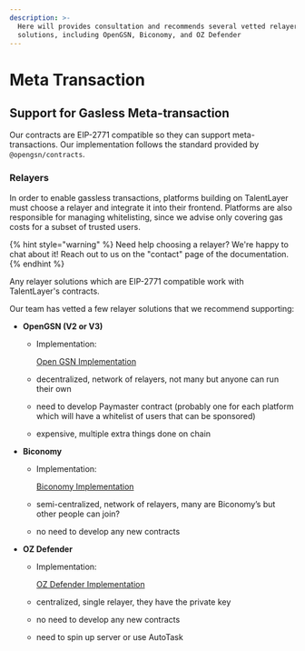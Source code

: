 ```yaml
---
description: >-
  Here will provides consultation and recommends several vetted relayer
  solutions, including OpenGSN, Biconomy, and OZ Defender
---
```


# Meta Transaction

## Support for Gasless Meta-transaction

Our contracts are EIP-2771 compatible so they can support meta-transactions. Our implementation follows the standard provided by `@opengsn/contracts`.

### Relayers

In order to enable gassless transactions, platforms building on TalentLayer must choose a relayer and integrate it into their frontend. Platforms are also responsible for managing whitelisting, since we advise only covering gas costs for a subset of trusted users.

{% hint style="warning" %}
Need help choosing a relayer? We're happy to chat about it! Reach out to us on the "contact" page of the documentation.
{% endhint %}

Any relayer solutions which are EIP-2771 compatible work with TalentLayer's contracts.

Our team has vetted a few relayer solutions that we recommend supporting:

* **OpenGSN (V2 or V3)**
  *   Implementation:

      [Open GSN Implementation](https://www.notion.so/Open-GSN-Implementation-ba1cd34a59914ffcaba0537d48f3a130)
  * decentralized, network of relayers, not many but anyone can run their own
  * need to develop Paymaster contract (probably one for each platform which will have a whitelist of users that can be sponsored)
  * expensive, multiple extra things done on chain
* **Biconomy**
  *   Implementation:

      [Biconomy Implementation](https://www.notion.so/Biconomy-Implementation-1d0084455fa64df5861b4b4c9be09a83)
  * semi-centralized, network of relayers, many are Biconomy’s but other people can join?
  * no need to develop any new contracts
* **OZ Defender**
  *   Implementation:

      [OZ Defender Implementation](https://www.notion.so/OZ-Defender-Implementation-75bec36238184eedaf576aa0bd75cf54)
  * centralized, single relayer, they have the private key
  * no need to develop any new contracts
  * need to spin up server or use AutoTask
